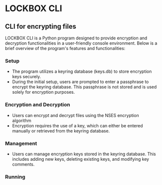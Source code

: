 # LOCKBOX CLI
## CLI for encrypting files

LOCKBOX CLI is a Python program designed to provide encryption and decryption functionalities in a 
user-friendly console environment. Below is a brief overview of the program's features and functionalities:

### Setup
* The program utilizes a keyring database (keys.db) to store encryption keys securely.
* During the initial setup, users are prompted to enter a passphrase to encrypt the keyring database. This passphrase is not stored and is used     solely for encryption purposes.

### Encryption and Decryption
* Users can encrypt and decrypt files using the NSES encryption algorithm
* Encryption requires the use of a key, which can either be entered manually or retrieved from the keyring database.

### Management
* Users can manage encryption keys stored in the keyring database. This includes adding new keys, deleting existing keys, 
and modifying key comments.

### Running
